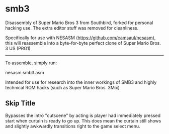 # smb3
Disassembly of Super Mario Bros 3 from Southbird, forked for personal hacking use. The extra editor stuff was removed for cleanliness.

Specifically for use with NESASM (https://github.com/camsaul/nesasm), this will reassemble into a byte-for-byte perfect clone of Super Mario Bros. 3 US (PRG1)

-------------

To assemble, simply run:

nesasm smb3.asm

Intended for use for research into the inner workings of SMB3 and highly technical ROM hacks (such as Super Mario Bros. 3Mix)

## Skip Title

Bypasses the intro "cutscene" by acting is player had immediately pressed start when curtain is ready to go up. This does mean the curtain still shows and slightly awkwardly transitions right to the game select menu.